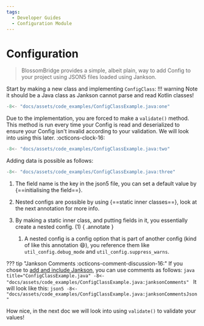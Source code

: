 ```yaml
---
tags:
  - Developer Guides
  - Configuration Module
---
```

# Configuration

> BlossomBridge provides a simple, albeit plain, way to add Config to your project using JSON5 files loaded using Jankson.

Start by making a new class and implementing `ConfigClass`:
!!! warning 
    Note it should be a Java class as Jankson cannot parse and read Kotlin classes!
```java title="ConfigClassExample.java",linenums="1"
-8<- "docs/assets/code_examples/ConfigClassExample.java:one"
```

Due to the implementation, you are forced to make a `validate()` method. This method is run every time your Config is read and deserialized to ensure your Config isn't invalid according to your validation.
We will look into using this later. :octicons-clock-16:

```java title="ConfigClassExample.java",linenums="1"
-8<- "docs/assets/code_examples/ConfigClassExample.java:two"
```

Adding data is possible as follows:
```java title="ConfigClassExample.java",linenums="1"
-8<- "docs/assets/code_examples/ConfigClassExample.java:three"
```

1.  The field name is the key in the json5 file, you can set a default value by {==initialising the field==}.
2.  Nested configs are possible by using {==static inner classes==}, look at the next annotation for more info.
3.  By making a static inner class, and putting fields in it, you essentially create a nested config. (1)
{ .annotate }

    1.  A nested config is a config option that is part of another config (kind of like this annotation :smile:), you reference them like `util_config.debug_mode` and `util_config.suppress_warns`.

??? tip "Jankson Comments :octicons-comment-discussion-16:"
    If you chose to [add and include Jankson](index.md#prerequisites), you can use comments as follows:
    ```java title="ConfigClassExample.java"
    -8<- "docs/assets/code_examples/ConfigClassExample.java:janksonComments"
    ```
    It will look like this:
    ```json5
    -8<- "docs/assets/code_examples/ConfigClassExample.java:janksonCommentsJson"
    ```

How nice, in the next doc we will look into using `validate()` to validate your values!
